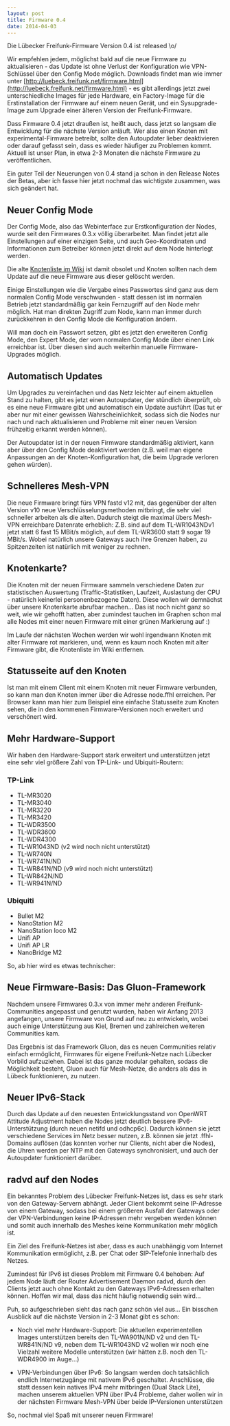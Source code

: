 ```yaml
---
layout: post
title: Firmware 0.4
date: 2014-04-03
---
```


Die Lübecker Freifunk-Firmware Version 0.4 ist released \o/

Wir empfehlen jedem, möglichst bald auf die neue Firmware zu
aktualisieren - das Update ist ohne Verlust der Konfiguration wie
VPN-Schlüssel über den Config Mode möglich. Downloads findet man wie
immer unter [http://luebeck.freifunk.net/firmware.html](http://luebeck.freifunk.net/firmware.html) - es gibt
allerdings jetzt zwei unterschiedliche Images für jede Hardware, ein
Factory-Image für die Erstinstallation der Firmware auf einem neuen
Gerät, und ein Sysupgrade-Image zum Upgrade einer älteren Version der
Freifunk-Firmware.

Dass Firmware 0.4 jetzt draußen ist, heißt auch, dass jetzt so langsam
die Entwicklung für die nächste Version anläuft. Wer also einen Knoten
mit experimental-Firmware betreibt, sollte den Autoupdater lieber
deaktivieren oder darauf gefasst sein, dass es wieder häufiger zu
Problemen kommt. Aktuell ist unser Plan, in etwa 2-3 Monaten die nächste
Firmware zu veröffentlichen.

Ein guter Teil der Neuerungen von 0.4 stand ja schon in den Release
Notes der Betas, aber ich fasse hier jetzt nochmal das wichtigste
zusammen, was sich geändert hat.

Neuer Config Mode
-----------------

Der Config Mode, also das Webinterface zur Erstkonfiguration der Nodes,
wurde seit den Firmwares 0.3.x völlig überarbeitet. Man findet jetzt
alle Einstellungen auf einer einzigen Seite, und auch Geo-Koordinaten
und Informationen zum Betreiber können jetzt direkt auf dem Node
hinterlegt werden.

Die alte [Knotenliste im Wiki](http://luebeck.freifunk.net/wiki/Knoten) ist
damit obsolet und Knoten sollten nach dem Update auf die neue Firmware
aus dieser gelöscht werden.

Einige Einstellungen wie die Vergabe eines Passwortes sind ganz aus dem
normalen Config Mode verschwunden - statt dessen ist im normalen Betrieb
jetzt standardmäßig gar kein Fernzugriff auf den Node mehr möglich. Hat
man direkten Zugriff zum Node, kann man immer durch zurückkehren in den
Config Mode die Konfiguration ändern.

Will man doch ein Passwort setzen, gibt es jetzt den erweiteren Config
Mode, den Expert Mode, der vom normalen Config Mode über einen Link
erreichbar ist. Über diesen sind auch weiterhin manuelle
Firmware-Upgrades möglich.

Automatisch Updates
-------------------

Um Upgrades zu vereinfachen und das Netz leichter auf einem aktuellen
Stand zu halten, gibt es jetzt einen Autoupdater, der stündlich
überprüft, ob es eine neue Firmware gibt und automatisch ein Update
ausführt (Das tut er aber nur mit einer gewissen Wahrscheinlichkeit,
sodass sich die Nodes nur nach und nach aktualisieren und Probleme mit
einer neuen Version frühzeitig erkannt werden können).

Der Autoupdater ist in der neuen Firmware standardmäßig aktiviert, kann
aber über den Config Mode deaktiviert werden (z.B. weil man eigene
Anpassungen an der Knoten-Konfiguration hat, die beim Upgrade verloren
gehen würden).

Schnelleres Mesh-VPN
--------------------

Die neue Firmware bringt fürs VPN fastd v12 mit, das gegenüber der alten
Version v10 neue Verschlüsselungsmethoden mitbringt, die sehr viel
schneller arbeiten als die alten. Dadurch steigt die maximal übers
Mesh-VPN erreichbare Datenrate erheblich: Z.B. sind auf dem
TL-WR1043NDv1 jetzt statt 6 fast 15 MBit/s möglich, auf dem TL-WR3600
statt 9 sogar 19 MBit/s. Wobei natürlich unsere Gateways auch ihre
Grenzen haben, zu Spitzenzeiten ist natürlich mit weniger zu rechnen.

Knotenkarte?
------------

Die Knoten mit der neuen Firmware sammeln verschiedene Daten zur
statistischen Auswertung (Traffic-Statistiken, Laufzeit, Auslastung der
CPU - natürlich keinerlei personenbezogene Daten). Diese wollen wir
demnächst über unsere Knotenkarte abrufbar machen... Das ist noch nicht
ganz so weit, wie wir gehofft hatten, aber zumindest tauchen im Graphen
schon mal alle Nodes mit einer neuen Firmware mit einer grünen
Markierung auf :)

Im Laufe der nächsten Wochen werden wir wohl irgendwann Knoten mit alter
Firmware rot markieren, und, wenn es kaum noch Knoten mit alter Firmware
gibt, die Knotenliste im Wiki entfernen.

Statusseite auf den Knoten
--------------------------

Ist man mit einem Client mit einem Knoten mit neuer Firmware verbunden,
so kann man den Knoten immer über die Adresse node.ffhl erreichen. Per
Browser kann man hier zum Beispiel eine einfache Statusseite zum Knoten
sehen, die in den kommenen Firmware-Versionen noch erweitert und
verschönert wird.

Mehr Hardware-Support
---------------------

Wir haben den Hardware-Support stark erweitert und unterstützen jetzt
eine sehr viel größere Zahl von TP-Link- und Ubiquiti-Routern:

### TP-Link

* 	TL-MR3020
* 	TL-MR3040
* 	TL-MR3220
* 	TL-MR3420
* 	TL-WDR3500
* 	TL-WDR3600
* 	TL-WDR4300
* 	TL-WR1043ND (v2 wird noch nicht unterstützt)
* 	TL-WR740N
* 	TL-WR741N/ND
* 	TL-WR841N/ND (v9 wird noch nicht unterstützt)
* 	TL-WR842N/ND
* 	TL-WR941N/ND

### Ubiquiti

* 	Bullet M2
* 	NanoStation M2
* 	NanoStation loco M2
* 	Unifi AP
* 	Unifi AP LR
* 	NanoBridge M2


So, ab hier wird es etwas technischer:

Neue Firmware-Basis: Das Gluon-Framework
----------------------------------------

Nachdem unsere Firmwares 0.3.x von immer mehr anderen
Freifunk-Communities angepasst und genutzt wurden, haben wir Anfang 2013
angefangen, unsere Firmware von Grund auf neu zu entwickeln, wobei auch
einige Unterstützung aus Kiel, Bremen und zahlreichen weiteren
Communities kam.

Das Ergebnis ist das Framework Gluon, das es neuen Communities relativ
einfach ermöglicht, Firmwares für eigene Freifunk-Netze nach Lübecker
Vorbild aufzuziehen. Dabei ist das ganze modular gehalten, sodass die
Möglichkeit besteht, Gluon auch für Mesh-Netze, die anders als das in
Lübeck funktionieren, zu nutzen.

Neuer IPv6-Stack
----------------

Durch das Update auf den neuesten Entwicklungsstand von OpenWRT Attitude
Adjustment haben die Nodes jetzt deutlich bessere IPv6-Unterstützung
(durch neuen netifd und odhcp6c). Dadurch können sie jetzt verschiedene
Services im Netz besser nutzen, z.B. können sie jetzt .ffhl-Domains
auflösen (das konnten vorher nur Clients, nicht aber die Nodes), die
Uhren werden per NTP mit den Gateways synchronisiert, und auch der
Autoupdater funktioniert darüber.

radvd auf den Nodes
-------------------

Ein bekanntes Problem des Lübecker Freifunk-Netzes ist, dass es sehr
stark von den Gateway-Servern abhängt. Jeder Client bekommt seine
IP-Adresse von einem Gateway, sodass bei einem größeren Ausfall der
Gateways oder der VPN-Verbindungen keine IP-Adressen mehr vergeben
werden können und somit auch innerhalb des Meshes keine Kommunikation
mehr möglich ist.

Ein Ziel des Freifunk-Netzes ist aber, dass es auch unabhängig vom
Internet Kommunikation ermöglicht, z.B. per Chat oder SIP-Telefonie
innerhalb des Netzes.

Zumindest für IPv6 ist dieses Problem mit Firmware 0.4 behoben: Auf
jedem Node läuft der Router Advertisement Daemon radvd, durch den
Clients jetzt auch ohne Kontakt zu den Gateways IPv6-Adressen erhalten
können. Hoffen wir mal, dass das nicht häufig notwendig sein wird...


Puh, so aufgeschrieben sieht das nach ganz schön viel aus... Ein
bisschen Ausblick auf die nächste Version in 2-3 Monat gibt es schon:

* Noch viel mehr Hardware-Support: Die aktuellen experimentellen Images
unterstützen bereits den TL-WA901N/ND v2 und den TL-WR841N/ND v9, neben
dem TL-WR1043ND v2 wollen wir noch eine Vielzahl weitere Modelle
unterstützen (wir hätten z.B. noch den TL-WDR4900 im Auge...)

* VPN-Verbindungen über IPv6: So langsam werden doch tatsächlich endlich
Internetzugänge mit nativem IPv6 geschaltet. Anschlüsse, die statt
dessen kein natives IPv4 mehr mitbringen (Dual Stack Lite), machen
unserem aktuellen VPN über IPv4 Probleme, daher wollen wir in der
nächsten Firmware Mesh-VPN über beide IP-Versionen unterstützen


So, nochmal viel Spaß mit unserer neuen Firmware!

